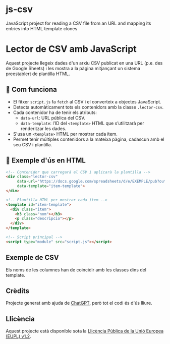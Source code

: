 # js-csv
JavaScript project for reading a CSV file from an URL and mapping its entries into HTML template clones

# Lector de CSV amb JavaScript

Aquest projecte llegeix dades d'un arxiu CSV publicat en una URL (p.e. des de Google Sheets) i les mostra a la pàgina mitjançant un sistema preestablert de plantilla HTML.

## 🔧 Com funciona

- El fitxer `script.js` fa `fetch` al CSV i el converteix a objectes JavaScript.
- Detecta automàticament tots els contenidors amb la classe `.lector-csv`.
- Cada contenidor ha de tenir els atributs:
  - `data-url`: URL pública del CSV.
  - `data-template`: l’ID del `<template>` HTML que s’utilitzarà per renderitzar les dades.
- S'usa un `<template>` HTML per mostrar cada ítem.
- Permet tenir múltiples contenidors a la mateixa pàgina, cadascun amb el seu CSV i plantilla.

## 🧪 Exemple d'ús en HTML

```html
<!-- Contenidor que carregarà el CSV i aplicarà la plantilla -->
<div class="lector-csv"
     data-url="https://docs.google.com/spreadsheets/d/e/EXEMPLE/pub?output=csv"
     data-template="item-template">
</div>

<!-- Plantilla HTML per mostrar cada ítem -->
<template id="item-template">
  <div class="item">
    <h3 class="nom"></h3>
    <p class="descripcio"></p>
  </div>
</template>

<!-- Script principal -->
<script type="module" src="script.js"></script>
```

## Exemple de CSV

Els noms de les columnes han de coincidir amb les classes dins del template.

## Crèdits

Projecte generat amb ajuda de [ChatGPT](https://chat.openai.com), però tot el codi és d'ús lliure.

## Llicència

Aquest projecte està disponible sota la [Llicència Pública de la Unió Europea (EUPL) v1.2](https://joinup.ec.europa.eu/collection/eupl/eupl-text-eupl-12).
